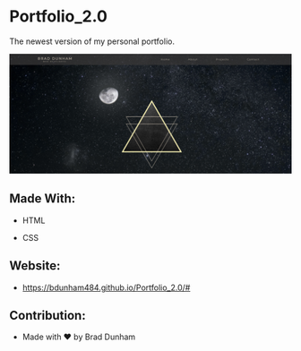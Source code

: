 # Portfolio_2.0
The newest version of my personal portfolio.

![My Portfolio](/assets/images/portfolio-screenshot.png)

## Made With:

* HTML

* CSS

## Website:

* https://bdunham484.github.io/Portfolio_2.0/#

## Contribution:

* Made with ❤️ by Brad Dunham